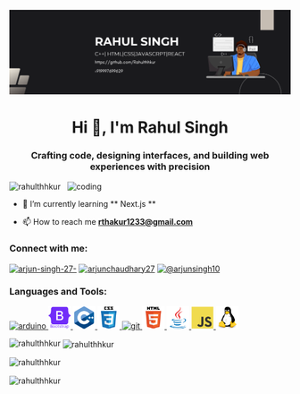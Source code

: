 ![logo](banner1.png)
 <h1 align="center">Hi 👋, I'm Rahul Singh</h1>
<h3 align="center">Crafting code, designing interfaces, and building web experiences with precision</h3>
<img align="right" alt="coding" width="400px" src="https://media2.giphy.com/media/v1.Y2lkPTc5MGI3NjExN2IxYjczNjMxZTE4YTlmMjkxNGVhZGNkY2E2Zjk1NTA4MmNkMGJhNiZlcD12MV9pbnRlcm5hbF9naWZzX2dpZklkJmN0PWc/qgQUggAC3Pfv687qPC/giphy.gif">

<p align="left"> <img src="https://komarev.com/ghpvc/?username=rahulthhkur&label=Profile%20views&color=0e75b6&style=flat" alt="rahulthhkur" /> </p>

- 🌱 I’m currently learning ** Next.js **

- 📫 How to reach me **rthakur1233@gmail.com**

<h3 align="left">Connect with me:</h3>
<p align="left">
<a href="https://linkedin.com/in/rahul-singh-87675a221/" target="blank"><img align="center" src="https://raw.githubusercontent.com/rahuldkjain/github-profile-readme-generator/master/src/images/icons/Social/linked-in-alt.svg" alt="arjun-singh-27-" height="30" width="40" /></a>
<a href="https://www.youtube.com/c/arjunchaudhary27" target="blank"><img align="center" src="https://raw.githubusercontent.com/rahuldkjain/github-profile-readme-generator/master/src/images/icons/Social/youtube.svg" alt="arjunchaudhary27" height="30" width="40" /></a>
<a href="https://www.hackerrank.com/@arjunsingh10" target="blank"><img align="center" src="https://raw.githubusercontent.com/rahuldkjain/github-profile-readme-generator/master/src/images/icons/Social/hackerrank.svg" alt="@arjunsingh10" height="30" width="40" /></a>
</p>

<h3 align="left">Languages and Tools:</h3>
<p align="left"> <a href="https://www.arduino.cc/" target="_blank" rel="noreferrer"> <img src="https://cdn.worldvectorlogo.com/logos/arduino-1.svg" alt="arduino" width="40" height="40"/> </a> <a href="https://getbootstrap.com" target="_blank" rel="noreferrer"> <img src="https://raw.githubusercontent.com/devicons/devicon/master/icons/bootstrap/bootstrap-plain-wordmark.svg" alt="bootstrap" width="40" height="40"/> </a> <a href="https://www.w3schools.com/cpp/" target="_blank" rel="noreferrer"> <img src="https://raw.githubusercontent.com/devicons/devicon/master/icons/cplusplus/cplusplus-original.svg" alt="cplusplus" width="40" height="40"/> </a> <a href="https://www.w3schools.com/css/" target="_blank" rel="noreferrer"> <img src="https://raw.githubusercontent.com/devicons/devicon/master/icons/css3/css3-original-wordmark.svg" alt="css3" width="40" height="40"/> </a> <a href="https://git-scm.com/" target="_blank" rel="noreferrer"> <img src="https://www.vectorlogo.zone/logos/git-scm/git-scm-icon.svg" alt="git" width="40" height="40"/> </a> <a href="https://www.w3.org/html/" target="_blank" rel="noreferrer"> <img src="https://raw.githubusercontent.com/devicons/devicon/master/icons/html5/html5-original-wordmark.svg" alt="html5" width="40" height="40"/> </a> <a href="https://www.java.com" target="_blank" rel="noreferrer"> <img src="https://raw.githubusercontent.com/devicons/devicon/master/icons/java/java-original.svg" alt="java" width="40" height="40"/> </a> <a href="https://developer.mozilla.org/en-US/docs/Web/JavaScript" target="_blank" rel="noreferrer"> <img src="https://raw.githubusercontent.com/devicons/devicon/master/icons/javascript/javascript-original.svg" alt="javascript" width="40" height="40"/> </a> <a href="https://www.linux.org/" target="_blank" rel="noreferrer"> <img src="https://raw.githubusercontent.com/devicons/devicon/master/icons/linux/linux-original.svg" alt="linux" width="40" height="40"/> </a> </p>

<p><img align="left" src="https://github-readme-stats.vercel.app/api/top-langs?username=rahulthhkur&show_icons=true&locale=en&layout=compact" alt="rahulthhkur" /></p>

<p>&nbsp;<img align="center" src="https://github-readme-stats.vercel.app/api?username=rahulthhkur&show_icons=true&locale=en" alt="rahulthhkur" /></p>


<p><img align="center" src="https://github-readme-streak-stats.herokuapp.com/?user_id=rahulthhkur&" alt="rahulthhkur" /></p>

<p><img align="center" src="https://github-readme-streak-stats.herokuapp.com/?user=rahulthhkur&" alt="rahulthhkur" /></p>

<a href="https://next.ossinsight.io/widgets/official/compose-currently-working-on?user_id=rahulthhkur&activity_type=all" target="_blank" style="display: block" align="center">
  <picture>
    <source media="(prefers-color-scheme: dark)" srcset="https://next.ossinsight.io/widgets/official/compose-currently-working-on/thumbnail.png?user_id=rahulthhkur&activity_type=all&image_size=auto&color_scheme=dark" width="497.5" height="auto">
  
  </picture>
</a>



